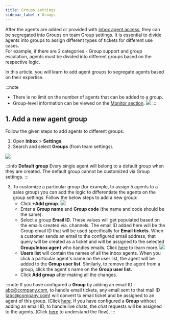 ```yaml
---
title: Groups settings
sidebar_label : Groups 
---
```


After the agents are added or provided with [inbox agent access](https://docs.yellow.ai/docs/platform_concepts/inbox), they can be segregated into Groups on team Group settings.
It is essential to divide agents into groups to assign different types of tickets for different use cases.   
For example, if there are 2 categories - Group support and group escalation, agents must be divided into different groups based on the respective logic. 

In this article, you will learn to add agent groups to segregate agents based on their expertise.


:::note
- There is no limit on the number of agents that can be added to a group. 
- Group-level information can be viewed on the [Monitor section](https://docs.yellow.ai/docs/platform_concepts/inbox/monitor#3-teams). 
![](https://i.imgur.com/KHRBGMP.png)
:::

## <a name="1"></a> 1. Add a new agent group

Follow the given steps to add agents to different groups:

1. Open **Inbox** > **Settings**. 
2. Search and select **Groups** (from team settings).

![](https://i.imgur.com/UABe1PU.png)


:::info
**Default group**
Every single agent will belong to a default group when they are created. The default group cannot be customized via Group settings. 
:::


3. To customize a particular group (for example, to assign 5 agents to a sales group) you can add the logic to differentiate the agents on the group settings. Follow the below steps to add a new group:   
	- Click **+Add group**.     ![](https://i.imgur.com/3BJ0Nco.png)
	- Enter a **Group name** and **Group code** (the name and code should be the same). 
	- Select a group **Email ID.** These values will get populated based on the emails created via. channels. The email ID added here will be the Group email ID that will be used specifically for **Email tickets**.  When a customer sends an email to the configured email address, that query will be created as a ticket and will be assigned to the selected **Group**/**Inbox agent** who handles emails. Click [here](https://docs.yellow.ai/docs/platform_concepts/channelConfiguration/email-outbound) to learn more. 
	![](https://i.imgur.com/9RN7M6G.png)
	- **Users list** will contain the names of all the inbox agents. When you click a particular agent's name on the user list, the agent will be added to the **Group user list**.  Similarly, to remove the agent from a group, click the agent's name on the **Group user list.** 
	- Click **Add group** after making all the changes. 

:::note
If you have configured a **Group** by adding an email ID - abc@company.com, to handle email tickets, any email sent to that mail ID (abc@company.com) will convert to email ticket and be assigned to an agent of this group. (Click [here](https://docs.yellow.ai/docs/platform_concepts/inbox/tickets/tickets_intro).
If you have configured a **Group** without adding an email ID, to handle live chats, the chat requests will be assigned to the agents. (Click [here](https://docs.yellow.ai/docs/platform_concepts/inbox/inbox_setup/inboxdemo) to understand the flow).
:::

<!--
### <a name="2"></a> 1.1  Use groups in the Raise ticket node

1. After the agent groups are added in the inbox groups settings, they will be visible on the [Raise ticket node](https://docs.yellow.ai/docs/platform_concepts/studio/build/nodes/action-nodes#17-raise-ticket)- Advance options.  
	- For example, the Escalation group is selected on the Raise ticket node, and all the tickets that are triggered through this particular flow will be assigned to the Escalation group. 

![](https://i.imgur.com/Ba6S98Z.png)

2. The tickets created in this flow will be automatically assigned to the live inbox agents of the selected groups(Department).  

-->


